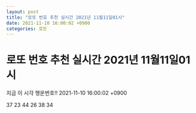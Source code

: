 ```yaml
---
layout: post
title: "로또 번호 추천 실시간 2021년 11월11일01시"
date: 2021-11-10 16:00:02 +0900
categories: 로또
---
```


# 로또 번호 추천 실시간 2021년 11월11일01시

지금 이 시각 행운번호!! 2021-11-10 16:00:02 +0900

 37  23  44  26  38  34 

